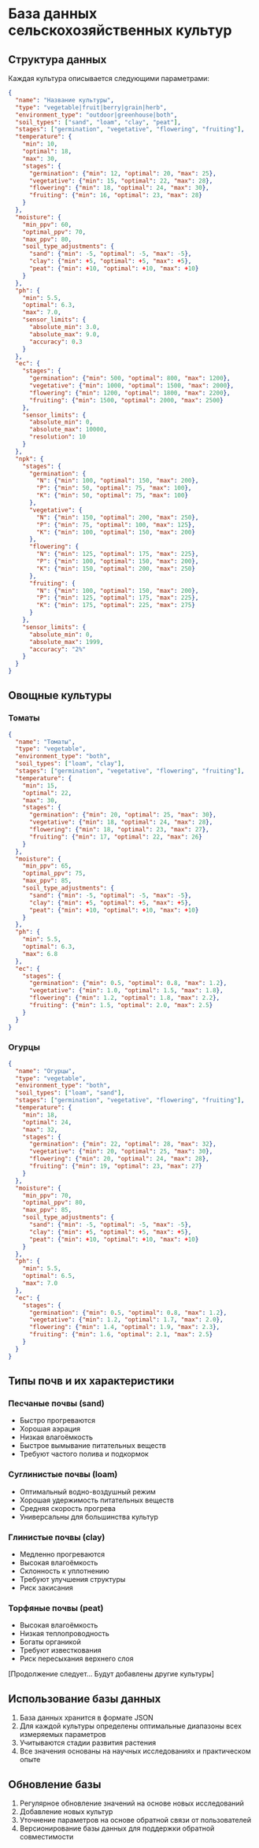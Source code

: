 # База данных сельскохозяйственных культур

## Структура данных

Каждая культура описывается следующими параметрами:
```json
{
  "name": "Название культуры",
  "type": "vegetable|fruit|berry|grain|herb",
  "environment_type": "outdoor|greenhouse|both",
  "soil_types": ["sand", "loam", "clay", "peat"],
  "stages": ["germination", "vegetative", "flowering", "fruiting"],
  "temperature": {
    "min": 10,
    "optimal": 18,
    "max": 30,
    "stages": {
      "germination": {"min": 12, "optimal": 20, "max": 25},
      "vegetative": {"min": 15, "optimal": 22, "max": 28},
      "flowering": {"min": 18, "optimal": 24, "max": 30},
      "fruiting": {"min": 16, "optimal": 23, "max": 28}
    }
  },
  "moisture": {
    "min_ppv": 60,
    "optimal_ppv": 70,
    "max_ppv": 80,
    "soil_type_adjustments": {
      "sand": {"min": -5, "optimal": -5, "max": -5},
      "clay": {"min": +5, "optimal": +5, "max": +5},
      "peat": {"min": +10, "optimal": +10, "max": +10}
    }
  },
  "ph": {
    "min": 5.5,
    "optimal": 6.3,
    "max": 7.0,
    "sensor_limits": {
      "absolute_min": 3.0,
      "absolute_max": 9.0,
      "accuracy": 0.3
    }
  },
  "ec": {
    "stages": {
      "germination": {"min": 500, "optimal": 800, "max": 1200},
      "vegetative": {"min": 1000, "optimal": 1500, "max": 2000},
      "flowering": {"min": 1200, "optimal": 1800, "max": 2200},
      "fruiting": {"min": 1500, "optimal": 2000, "max": 2500}
    },
    "sensor_limits": {
      "absolute_min": 0,
      "absolute_max": 10000,
      "resolution": 10
    }
  },
  "npk": {
    "stages": {
      "germination": {
        "N": {"min": 100, "optimal": 150, "max": 200},
        "P": {"min": 50, "optimal": 75, "max": 100},
        "K": {"min": 50, "optimal": 75, "max": 100}
      },
      "vegetative": {
        "N": {"min": 150, "optimal": 200, "max": 250},
        "P": {"min": 75, "optimal": 100, "max": 125},
        "K": {"min": 100, "optimal": 150, "max": 200}
      },
      "flowering": {
        "N": {"min": 125, "optimal": 175, "max": 225},
        "P": {"min": 100, "optimal": 150, "max": 200},
        "K": {"min": 150, "optimal": 200, "max": 250}
      },
      "fruiting": {
        "N": {"min": 100, "optimal": 150, "max": 200},
        "P": {"min": 125, "optimal": 175, "max": 225},
        "K": {"min": 175, "optimal": 225, "max": 275}
      }
    },
    "sensor_limits": {
      "absolute_min": 0,
      "absolute_max": 1999,
      "accuracy": "2%"
    }
  }
}
```

## Овощные культуры

### Томаты
```json
{
  "name": "Томаты",
  "type": "vegetable",
  "environment_type": "both",
  "soil_types": ["loam", "clay"],
  "stages": ["germination", "vegetative", "flowering", "fruiting"],
  "temperature": {
    "min": 15,
    "optimal": 22,
    "max": 30,
    "stages": {
      "germination": {"min": 20, "optimal": 25, "max": 30},
      "vegetative": {"min": 18, "optimal": 24, "max": 28},
      "flowering": {"min": 18, "optimal": 23, "max": 27},
      "fruiting": {"min": 17, "optimal": 22, "max": 26}
    }
  },
  "moisture": {
    "min_ppv": 65,
    "optimal_ppv": 75,
    "max_ppv": 85,
    "soil_type_adjustments": {
      "sand": {"min": -5, "optimal": -5, "max": -5},
      "clay": {"min": +5, "optimal": +5, "max": +5},
      "peat": {"min": +10, "optimal": +10, "max": +10}
    }
  },
  "ph": {
    "min": 5.5,
    "optimal": 6.3,
    "max": 6.8
  },
  "ec": {
    "stages": {
      "germination": {"min": 0.5, "optimal": 0.8, "max": 1.2},
      "vegetative": {"min": 1.0, "optimal": 1.5, "max": 1.8},
      "flowering": {"min": 1.2, "optimal": 1.8, "max": 2.2},
      "fruiting": {"min": 1.5, "optimal": 2.0, "max": 2.5}
    }
  }
}
```

### Огурцы
```json
{
  "name": "Огурцы",
  "type": "vegetable",
  "environment_type": "both",
  "soil_types": ["loam", "sand"],
  "stages": ["germination", "vegetative", "flowering", "fruiting"],
  "temperature": {
    "min": 18,
    "optimal": 24,
    "max": 32,
    "stages": {
      "germination": {"min": 22, "optimal": 28, "max": 32},
      "vegetative": {"min": 20, "optimal": 25, "max": 30},
      "flowering": {"min": 20, "optimal": 24, "max": 28},
      "fruiting": {"min": 19, "optimal": 23, "max": 27}
    }
  },
  "moisture": {
    "min_ppv": 70,
    "optimal_ppv": 80,
    "max_ppv": 85,
    "soil_type_adjustments": {
      "sand": {"min": -5, "optimal": -5, "max": -5},
      "clay": {"min": +5, "optimal": +5, "max": +5},
      "peat": {"min": +10, "optimal": +10, "max": +10}
    }
  },
  "ph": {
    "min": 5.5,
    "optimal": 6.5,
    "max": 7.0
  },
  "ec": {
    "stages": {
      "germination": {"min": 0.5, "optimal": 0.8, "max": 1.2},
      "vegetative": {"min": 1.2, "optimal": 1.7, "max": 2.0},
      "flowering": {"min": 1.4, "optimal": 1.9, "max": 2.3},
      "fruiting": {"min": 1.6, "optimal": 2.1, "max": 2.5}
    }
  }
}
```

## Типы почв и их характеристики

### Песчаные почвы (sand)
- Быстро прогреваются
- Хорошая аэрация
- Низкая влагоёмкость
- Быстрое вымывание питательных веществ
- Требуют частого полива и подкормок

### Суглинистые почвы (loam)
- Оптимальный водно-воздушный режим
- Хорошая удержимость питательных веществ
- Средняя скорость прогрева
- Универсальны для большинства культур

### Глинистые почвы (clay)
- Медленно прогреваются
- Высокая влагоёмкость
- Склонность к уплотнению
- Требуют улучшения структуры
- Риск закисания

### Торфяные почвы (peat)
- Высокая влагоёмкость
- Низкая теплопроводность
- Богаты органикой
- Требуют известкования
- Риск пересыхания верхнего слоя

[Продолжение следует... Будут добавлены другие культуры]

## Использование базы данных

1. База данных хранится в формате JSON
2. Для каждой культуры определены оптимальные диапазоны всех измеряемых параметров
3. Учитываются стадии развития растения
4. Все значения основаны на научных исследованиях и практическом опыте

## Обновление базы

1. Регулярное обновление значений на основе новых исследований
2. Добавление новых культур
3. Уточнение параметров на основе обратной связи от пользователей
4. Версионирование базы данных для поддержки обратной совместимости 